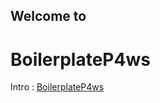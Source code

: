 <h2>Welcome to </h2>

# BoilerplateP4ws

<p>Intro : <a href="https://www.youtube.com/watch?v=tF8_-4inueY">BoilerplateP4ws</a></p>